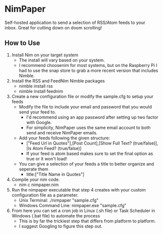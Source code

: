 # NimPaper
Self-hosted application to send a selection of RSS/Atom feeds to your inbox. Great for cutting down on doom scrolling!

## How to Use
1. Install Nim on your target system
   - The install will vary based on your system.
   - I recommend choosenim for most systems, but on the Raspberry Pi I had to use the snap store to grab a more recent version that includes Nimble.
2. Install the RSS and FeedNim Nimble packages
   - nimble install rss
   - nimble install feednim
3. Create a new configuration file or modify the sample.cfg to setup your feeds
   - Modify the file to include your email and password that you would send your feed to.
     - I'd recommend using an app password after setting up two factor with Google.
     - For simplicity, NimPaper uses the same email account to both send and receive NimPaper emails.
   - Add your feeds following the given structure:
     - ["Feed Url in Quotes"],[Post Count],[Show Full Text? (true/false)],[Is Atom Feed? (true/false)]
     - If your feed is atom based makes sure to set the final option as true or it won't load!
   - You can give a selection of your feeds a title to better organize and seperate them
     - title:["Title Name in Quotes"]
4. Compile your nim code.
   - nim c nimpaper.nim
5. Run the nimpaper executable that step 4 creates with your custom configuration file as a parameter.
   - Unix Terminal: ./nimpaper "sample.cfg"
   - Windows Command Line: nimpaper.exe "sample.cfg"
6. From here you can set a cron job in Linux (.sh file) or Task Scheduler in Windows (.bat file) to automate the process
   - This is by far the trickiest step that differs from platform to platform.
   - I suggest Googling to figure this step out.
